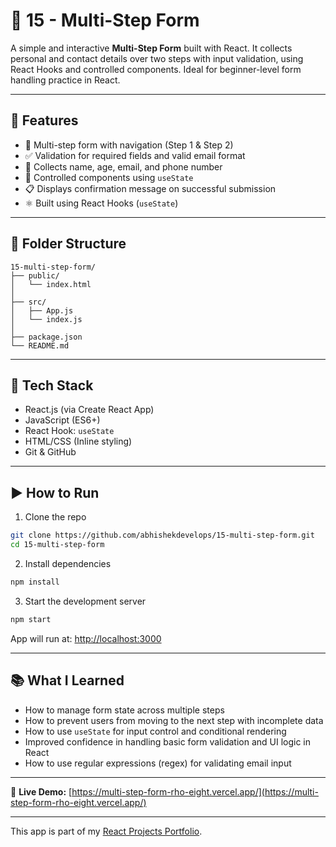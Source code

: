 # 📝 15 - Multi-Step Form

A simple and interactive **Multi-Step Form** built with React. It collects personal and contact details over two steps with input validation, using React Hooks and controlled components. Ideal for beginner-level form handling practice in React.

---

## 🚀 Features

- 🔢 Multi-step form with navigation (Step 1 & Step 2)  
- ✅ Validation for required fields and valid email format  
- 🎯 Collects name, age, email, and phone number  
- 🧠 Controlled components using `useState`  
- 📋 Displays confirmation message on successful submission  
- ⚛️ Built using React Hooks (`useState`)  

---

## 📂 Folder Structure

```
15-multi-step-form/
├── public/
│   └── index.html
│
├── src/
│   ├── App.js
│   └── index.js
│
├── package.json
└── README.md
```

---

## 🧠 Tech Stack

- React.js (via Create React App)  
- JavaScript (ES6+)  
- React Hook: `useState`  
- HTML/CSS (Inline styling)  
- Git & GitHub  

---

## ▶️ How to Run

1. Clone the repo
```bash
git clone https://github.com/abhishekdevelops/15-multi-step-form.git
cd 15-multi-step-form
```

2. Install dependencies
```bash
npm install
```

3. Start the development server
```bash
npm start
```

App will run at: [http://localhost:3000](http://localhost:3000)

---

## 📚 What I Learned

- How to manage form state across multiple steps  
- How to prevent users from moving to the next step with incomplete data  
- How to use `useState` for input control and conditional rendering  
- Improved confidence in handling basic form validation and UI logic in React
- How to use regular expressions (regex) for validating email input  

---

🔗 **Live Demo:** [https://multi-step-form-rho-eight.vercel.app/](https://multi-step-form-rho-eight.vercel.app/)

---

This app is part of my [React Projects Portfolio](https://github.com/abhishekdevelops/react-projects-portfolio).
